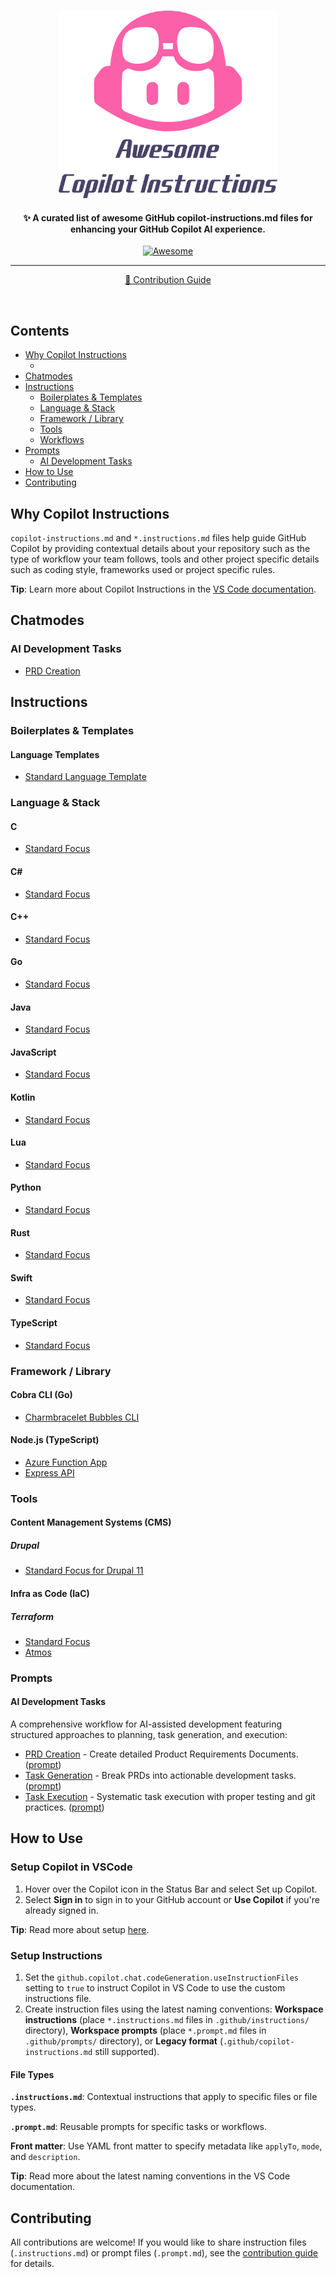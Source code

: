 <!--lint disable remark-lint:awesome-list-item-->

#

<!-- [![Awesome](https://awesome.re/badge-flat2.svg)](https://awesome.re) -->
<div align="center">
  <img src="./imgs/awesome-github-copilot.svg" alt="Awesome Copilot Instructions" height="300">
</div>

<h4 align="center">✨ A curated list of awesome GitHub copilot-instructions.md files for enhancing your GitHub Copilot AI experience.</h4>

<!--lint enable remark-lint:awesome-badge-->

<p align="center">
  <a href="hhttps://awesome.re">
    <img src="https://awesome.re/badge-flat2.svg" alt="Awesome">
  </a>
</p>

<hr>

<p align="center">
 <a href="CONTRIBUTING.md">📖 Contribution Guide</a>
</p>
<br>

## Contents

- [Why Copilot Instructions](#why-copilot-instructions)
  - []()
- [Chatmodes](#chatmodes)
- [Instructions](#instructions)
  - [Boilerplates & Templates](#boilerplates--templates)
  - [Language & Stack](#language--stack)
  - [Framework / Library](#framework--library)
  - [Tools](#tools)
  - [Workflows](#workflows)
- [Prompts](#prompts)
  - [AI Development Tasks](#ai-development-tasks)
- [How to Use](#how-to-use)
- [Contributing](#contributing)

## Why Copilot Instructions

`copilot-instructions.md` and `*.instructions.md` files help guide GitHub Copilot by providing contextual details about your repository such as the type of workflow your team follows, tools and other project specific details such as coding style, frameworks used or project specific rules.

**Tip**: Learn more about Copilot Instructions in the [VS Code documentation](https://code.visualstudio.com/docs/copilot/copilot-customization).

## Chatmodes

### AI Development Tasks

- [PRD Creation](https://github.com/Code-and-Sorts/awesome-copilot-instructions/tree/main/chatmodes/ai-development-tasks/prd-creation.chatmode.md)

## Instructions

### Boilerplates & Templates

#### Language Templates

- [Standard Language Template](https://github.com/Code-and-Sorts/awesome-copilot-instructions/tree/main/instructions/templates/standard-language/copilot-instructions.md)

### Language & Stack

#### C

- [Standard Focus](https://github.com/Code-and-Sorts/awesome-copilot-instructions/tree/main/instructions/languages/c/c.instructions.md)

#### C#

- [Standard Focus](https://github.com/Code-and-Sorts/awesome-copilot-instructions/tree/main/instructions/languages/csharp/csharp.instructions.md)

#### C++

- [Standard Focus](https://github.com/Code-and-Sorts/awesome-copilot-instructions/tree/main/instructions/languages/cplusplus/cplusplus.instructions.md)

#### Go

- [Standard Focus](https://github.com/Code-and-Sorts/awesome-copilot-instructions/tree/main/instructions/languages/go/go.instructions.md)

#### Java

- [Standard Focus](https://github.com/Code-and-Sorts/awesome-copilot-instructions/tree/main/instructions/languages/java/java.instructions.md)

#### JavaScript

- [Standard Focus](https://github.com/Code-and-Sorts/awesome-copilot-instructions/tree/main/instructions/languages/javascript/javascript.instructions.md)

#### Kotlin

- [Standard Focus](https://github.com/Code-and-Sorts/awesome-copilot-instructions/tree/main/instructions/languages/kotlin/kotlin.instructions.md)

#### Lua

- [Standard Focus](https://github.com/Code-and-Sorts/awesome-copilot-instructions/tree/main/instructions/languages/lua/lua.instructions.md)

#### Python

- [Standard Focus](https://github.com/Code-and-Sorts/awesome-copilot-instructions/tree/main/instructions/languages/python/python.instructions.md)

#### Rust

- [Standard Focus](https://github.com/Code-and-Sorts/awesome-copilot-instructions/tree/main/instructions/languages/rust/rust.instructions.md)

#### Swift

- [Standard Focus](https://github.com/Code-and-Sorts/awesome-copilot-instructions/tree/main/instructions/languages/swift/swift.instructions.md)

#### TypeScript

- [Standard Focus](https://github.com/Code-and-Sorts/awesome-copilot-instructions/tree/main/instructions/languages/typescript/typescript.instructions.md)

### Framework / Library

#### Cobra CLI (Go)

- [Charmbracelet Bubbles CLI](https://github.com/Code-and-Sorts/awesome-copilot-instructions/tree/main/instructions/frameworks/cobra-cli-go/charmbracelet-cli/copilot-instructions.md)

#### Node.js (TypeScript)

- [Azure Function App](https://github.com/Code-and-Sorts/awesome-copilot-instructions/tree/main/instructions/frameworks/nodejs-typescript/azure-function-app/copilot-instructions.md)
- [Express API](https://github.com/Code-and-Sorts/awesome-copilot-instructions/tree/main/instructions/frameworks/nodejs-typescript/express-api/copilot-instructions.md)

### Tools

#### Content Management Systems (CMS)

##### Drupal

- [Standard Focus for Drupal 11](https://github.com/Code-and-Sorts/awesome-copilot-instructions/tree/main/instructions/tools/cms/drupal/11/standard-focus/copilot-instructions.md)

#### Infra as Code (IaC)

##### Terraform

- [Standard Focus](https://github.com/Code-and-Sorts/awesome-copilot-instructions/tree/main/instructions/tools/infra-as-code/terraform/standard-focus/copilot-instructions.md)
- [Atmos](https://github.com/Code-and-Sorts/awesome-copilot-instructions/tree/main/instructions/tools/infra-as-code/terraform/atmos/copilot-instructions.md)

### Prompts

#### AI Development Tasks

A comprehensive workflow for AI-assisted development featuring structured approaches to planning, task generation, and execution:

- [PRD Creation](https://github.com/Code-and-Sorts/awesome-copilot-instructions/tree/main/instructions/workflows/ai-development-tasks/prd-creation/prd-creation.instructions.md) - Create detailed Product Requirements Documents. ([prompt](https://github.com/Code-and-Sorts/awesome-copilot-instructions/tree/main/prompts/ai-development-tasks/prd-creation/prd-creation.prompt.md))
- [Task Generation](https://github.com/Code-and-Sorts/awesome-copilot-instructions/tree/main/instructions/workflows/ai-development-tasks/task-generation/task-generation.instructions.md) - Break PRDs into actionable development tasks. ([prompt](https://github.com/Code-and-Sorts/awesome-copilot-instructions/tree/main/prompts/ai-development-tasks/task-generation/task-generation.prompt.md))
- [Task Execution](https://github.com/Code-and-Sorts/awesome-copilot-instructions/tree/main/instructions/workflows/ai-development-tasks/task-execution/task-execution.instructions.md) - Systematic task execution with proper testing and git practices. ([prompt](https://github.com/Code-and-Sorts/awesome-copilot-instructions/tree/main/prompts/ai-development-tasks/task-execution/task-execution.prompt.md))

## How to Use

### Setup Copilot in VSCode

1. Hover over the Copilot icon in the Status Bar and select Set up Copilot.
2. Select **Sign in** to sign in to your GitHub account or **Use Copilot** if you're already signed in.

**Tip**: Read more about setup [here](https://code.visualstudio.com/docs/copilot/setup).

### Setup Instructions

1. Set the `github.copilot.chat.codeGeneration.useInstructionFiles` setting to `true` to instruct Copilot in VS Code to use the custom instructions file.
2. Create instruction files using the latest naming conventions: **Workspace instructions** (place `*.instructions.md` files in `.github/instructions/` directory), **Workspace prompts** (place `*.prompt.md` files in `.github/prompts/` directory), or **Legacy format** (`.github/copilot-instructions.md` still supported).

#### File Types

**`.instructions.md`**: Contextual instructions that apply to specific files or file types.

**`.prompt.md`**: Reusable prompts for specific tasks or workflows.

**Front matter**: Use YAML front matter to specify metadata like `applyTo`, `mode`, and `description`.

**Tip**: Read more about the latest naming conventions in the VS Code documentation.

## Contributing

All contributions are welcome! If you would like to share instruction files (`.instructions.md`) or prompt files (`.prompt.md`), see the [contribution guide](CONTRIBUTING.md) for details.
